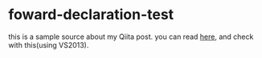# foward-declaration-test

this is a sample source about my Qiita post.
you can read [here](http://qiita.com/shuheilocale@github/items/31923586ab495217742a#%E6%B3%A8%E6%84%8F%E3%82%A4%E3%83%B3%E3%83%8A%E3%83%BC%E3%82%AF%E3%83%A9%E3%82%B9%E3%81%AF%E5%89%8D%E6%96%B9%E5%AE%A3%E8%A8%80%E3%81%A7%E3%81%8D%E3%81%AA%E3%81%84),
and check with this(using VS2013).

